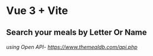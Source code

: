 # Vue 3 + Vite

## Search your meals by Letter Or Name

###### using Open API- https://www.themealdb.com/api.php
